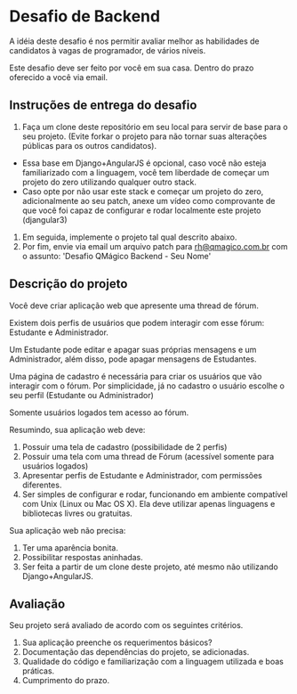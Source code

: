 # Desafio de Backend
A idéia deste desafio é nos permitir avaliar melhor as habilidades de candidatos à vagas de programador, de vários níveis.

Este desafio deve ser feito por você em sua casa. Dentro do prazo oferecido a você via email.

## Instruções de entrega do desafio
1. Faça um clone deste repositório em seu local para servir de base para o seu projeto. (Evite forkar o projeto para não tornar suas alterações públicas para os outros candidatos).
  * Essa base em Django+AngularJS é opcional, caso você não esteja familiarizado com a linguagem, você tem liberdade de começar um projeto do zero utilizando qualquer outro stack. 
  * Caso opte por não usar este stack e começar um projeto do zero, adicionalmente ao seu patch, anexe um vídeo como comprovante de que você foi capaz de configurar e rodar localmente este projeto (djangular3)
1. Em seguida, implemente o projeto tal qual descrito abaixo.
1. Por fim, envie via email um arquivo patch para rh@qmagico.com.br com o assunto: 'Desafio QMágico Backend - Seu Nome'

## Descrição do projeto

Você deve criar aplicação web que apresente uma thread de fórum.

Existem dois perfis de usuários que podem interagir com esse fórum: Estudante e Administrador.

Um Estudante pode editar e apagar suas próprias mensagens e um Administrador, além disso, pode apagar mensagens de Estudantes.

Uma página de cadastro é necessária para criar os usuários que vão interagir com o fórum. 
Por simplicidade, já no cadastro o usuário escolhe o seu perfil (Estudante ou Administrador)

Somente usuários logados tem acesso ao fórum.

Resumindo, sua aplicação web deve:

1. Possuir uma tela de cadastro (possibilidade de 2 perfis)
1. Possuir uma tela com uma thread de Fórum (acessível somente para usuários logados)
1. Apresentar perfis de Estudante e Administrador, com permissões diferentes.
1. Ser simples de configurar e rodar, funcionando em ambiente compatível com Unix (Linux ou Mac OS X). Ela deve utilizar apenas linguagens e bibliotecas livres ou gratuitas.

Sua aplicação web não precisa:

1. Ter uma aparência bonita.
1. Possibilitar respostas aninhadas.
1. Ser feita a partir de um clone deste projeto, até mesmo não utilizando Django+AngularJS.

## Avaliação
Seu projeto será avaliado de acordo com os seguintes critérios. 

1. Sua aplicação preenche os requerimentos básicos?
1. Documentação das dependências do projeto, se adicionadas.
1. Qualidade do código e familiarização com a linguagem utilizada e boas práticas.
1. Cumprimento do prazo.